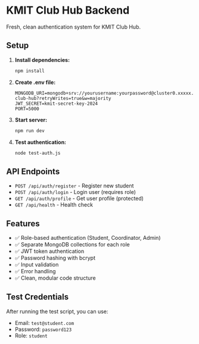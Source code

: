 # KMIT Club Hub Backend

Fresh, clean authentication system for KMIT Club Hub.

## Setup

1. **Install dependencies:**
   ```bash
   npm install
   ```

2. **Create .env file:**
   ```env
   MONGODB_URI=mongodb+srv://yourusername:yourpassword@cluster0.xxxxx.mongodb.net/kmit-club-hub?retryWrites=true&w=majority
   JWT_SECRET=kmit-secret-key-2024
   PORT=5000
   ```

3. **Start server:**
   ```bash
   npm run dev
   ```

4. **Test authentication:**
   ```bash
   node test-auth.js
   ```

## API Endpoints

- `POST /api/auth/register` - Register new student
- `POST /api/auth/login` - Login user (requires role)
- `GET /api/auth/profile` - Get user profile (protected)
- `GET /api/health` - Health check

## Features

- ✅ Role-based authentication (Student, Coordinator, Admin)
- ✅ Separate MongoDB collections for each role
- ✅ JWT token authentication
- ✅ Password hashing with bcrypt
- ✅ Input validation
- ✅ Error handling
- ✅ Clean, modular code structure

## Test Credentials

After running the test script, you can use:
- Email: `test@student.com`
- Password: `password123`
- Role: `student` 